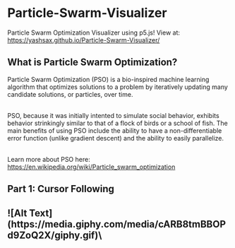 # Particle-Swarm-Visualizer
Particle Swarm Optimization Visualizer using p5.js!
View at: https://yashsax.github.io/Particle-Swarm-Visualizer/

<h2>What is Particle Swarm Optimization?</h2>
Particle Swarm Optimization (PSO) is a bio-inspired machine learning algorithm that optimizes solutions to a problem by iteratively updating many candidate solutions, or particles, over time. <br></br>

PSO, because it was initially intented to simulate social behavior, exhibits behavior strinkingly similar to that of a flock of birds or a school of fish. The main benefits of using PSO include the ability to have a non-differentiable error function (unlike gradient descent) and the ability to easily parallelize.<br></br>

Learn more about PSO here: https://en.wikipedia.org/wiki/Particle_swarm_optimization

<h2>Part 1: Cursor Following<h2>
![Alt Text](https://media.giphy.com/media/cARB8tmBBOPd9ZoQ2X/giphy.gif)\
